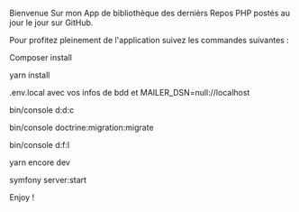 Bienvenue Sur mon App de bibliothèque des dernièrs Repos PHP postés au jour le jour sur GitHub.

Pour profitez pleinement de l'application suivez les commandes suivantes :

Composer install

yarn install

.env.local avec vos infos de bdd et MAILER_DSN=null://localhost

bin/console d:d:c

bin/console doctrine:migration:migrate

bin/console d:f:l

yarn encore dev

symfony server:start

Enjoy !
